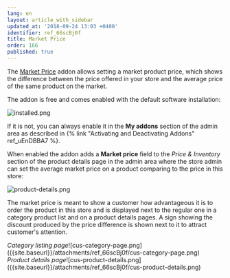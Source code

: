 ```yaml
---
lang: en
layout: article_with_sidebar
updated_at: '2018-09-24 13:03 +0400'
identifier: ref_66scBj0f
title: Market Price
order: 166
published: true
---
```

The [Market Price](https://market.x-cart.com/addons/market-price.html "Market Price") addon allows setting a market product price, which shows the difference between the price offered in your store and the average price of the same product on the market. 

The addon is free and comes enabled with the default software installation:

![installed.png]({{site.baseurl}}/attachments/ref_66scBj0f/installed.png)

If it is not, you can always enable it in the **My addons** section of the admin area as described in {% link "Activating and Deactivating Addons" ref_uEnDBBA7 %}.

When enabled the addon adds a **Market price** field to the _Price & Inventory_ section of the product details page in the admin area where the store admin can set the average market price on a product comparing to the price in this store:

![product-details.png]({{site.baseurl}}/attachments/ref_66scBj0f/product-details.png)

The market price is meant to show a customer how advantageous it is to order the product in this store and is displayed next to the regular one in a category product list and on a product details pages. A sign showing the discount produced by the price difference is shown next to it to attract customer's attention.

<div class="ui stackable two column grid">
  <div class="column" markdown="span"><i>Category listing page</i>![cus-category-page.png]({{site.baseurl}}/attachments/ref_66scBj0f/cus-category-page.png)</div>
  <div class="column" markdown="span"><i>Product details page</i>![cus-product-details.png]({{site.baseurl}}/attachments/ref_66scBj0f/cus-product-details.png)</div>
</div>
